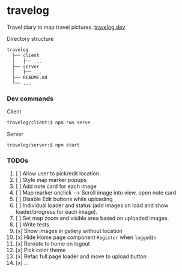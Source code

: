 # travelog

Travel diary to map travel pictures. [travelog.dev](http://travelog.dev/)

Directory structure

```bash
travelog
  ├── client
  │   ├── ...
  ├── server
  │   ├── ...
  ├── README.md
  └── ...
```

### Dev commands

Client

```bash
travelog/client:$ npm run serve
```

Server

```bash
travelog/server:$ npm start
```

### TODOs

1. [ ] Allow user to pick/edit location
2. [ ] Style map marker popups
3. [ ] Add note card for each image
4. [ ] Map marker onclick --> Scroll image into view, open note card
5. [ ] Disable Edit buttons while uploading
6. [ ] Individual loader and status (add images on load and show loader/progress for each image).
7. [ ] Set map zoom and visible area based on uploaded images.
8. [ ] Write tests
9. [x] Show images in gallery without location
10. [x] Hide Home page component `Register` when `loggedIn`
11. [x] Reroute to home on logout
12. [x] Pick color theme
13. [x] Refac full page loader and move to upload button
14. [x] ...
